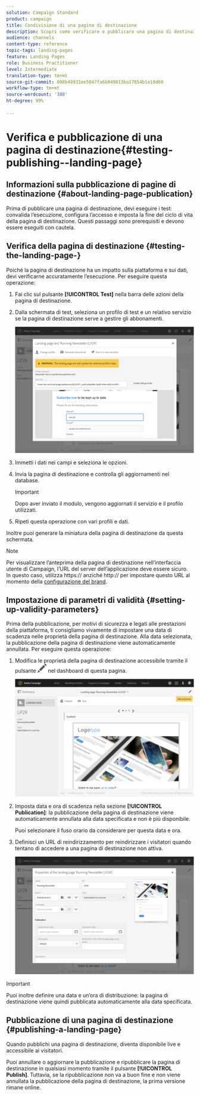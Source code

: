 ```yaml
---
solution: Campaign Standard
product: campaign
title: Condivisione di una pagina di destinazione
description: Scopri come verificare e pubblicare una pagina di destinazione in Adobe Campaign.
audience: channels
content-type: reference
topic-tags: landing-pages
feature: Landing Pages
role: Business Practitioner
level: Intermediate
translation-type: tm+mt
source-git-commit: 088b49931ee5047fa6b949813ba17654b1e10d60
workflow-type: tm+mt
source-wordcount: '388'
ht-degree: 99%

---
```



# Verifica e pubblicazione di una pagina di destinazione{#testing-publishing--landing-page}

## Informazioni sulla pubblicazione di pagine di destinazione {#about-landing-page-publication}

Prima di pubblicare una pagina di destinazione, devi eseguire i test: convalida l’esecuzione, configura l’accesso e imposta la fine del ciclo di vita della pagina di destinazione. Questi passaggi sono prerequisiti e devono essere eseguiti con cautela.

## Verifica della pagina di destinazione {#testing-the-landing-page-}

Poiché la pagina di destinazione ha un impatto sulla piattaforma e sui dati, devi verificarne accuratamente l’esecuzione. Per eseguire questa operazione:

1. Fai clic sul pulsante **[!UICONTROL Test]** nella barra delle azioni della pagina di destinazione.
1. Dalla schermata di test, seleziona un profilo di test e un relativo servizio se la pagina di destinazione serve a gestire gli abbonamenti.

   ![](assets/lp_test_2.png)

1. Immetti i dati nei campi e seleziona le opzioni.
1. Invia la pagina di destinazione e controlla gli aggiornamenti nel database.

   >[!IMPORTANT]
   >
   >Dopo aver inviato il modulo, vengono aggiornati il servizio e il profilo utilizzati.

1. Ripeti questa operazione con vari profili e dati.

Inoltre puoi generare la miniatura della pagina di destinazione da questa schermata.

>[!NOTE]
>
>Per visualizzare l’anteprima della pagina di destinazione nell’interfaccia utente di Campaign, l’URL del server dell’applicazione deve essere sicuro. In questo caso, utilizza https:// anziché http:// per impostare questo URL al momento della [configurazione del brand](../../administration/using/branding.md#configuring-and-using-brands).

## Impostazione di parametri di validità {#setting-up-validity-parameters}

Prima della pubblicazione, per motivi di sicurezza e legati alle prestazioni della piattaforma, ti consigliamo vivamente di impostare una data di scadenza nelle proprietà della pagina di destinazione. Alla data selezionata, la pubblicazione della pagina di destinazione viene automaticamente annullata. Per eseguire questa operazione:

1. Modifica le proprietà della pagina di destinazione accessibile tramite il pulsante ![](assets/edit_darkgrey-24px.png) nel dashboard di questa pagina.

   ![](assets/lp_edit_properties_button.png)

1. Imposta data e ora di scadenza nella sezione **[!UICONTROL Publication]**: la pubblicazione della pagina di destinazione viene automaticamente annullata alla data specificata e non è più disponibile.

   Puoi selezionare il fuso orario da considerare per questa data e ora.

1. Definisci un URL di reindirizzamento per reindirizzare i visitatori quando tentano di accedere a una pagina di destinazione non attiva.

   ![](assets/lp_settings_general.png)

>[!IMPORTANT]
>
>Puoi inoltre definire una data e un’ora di distribuzione: la pagina di destinazione viene quindi pubblicata automaticamente alla data specificata.

## Pubblicazione di una pagina di destinazione {#publishing-a-landing-page}

Quando pubblichi una pagina di destinazione, diventa disponibile live e accessibile ai visitatori.

Puoi annullare o aggiornare la pubblicazione e ripubblicare la pagina di destinazione in qualsiasi momento tramite il pulsante **[!UICONTROL Publish]**. Tuttavia, se la ripubblicazione non va a buon fine e non viene annullata la pubblicazione della pagina di destinazione, la prima versione rimane online.
